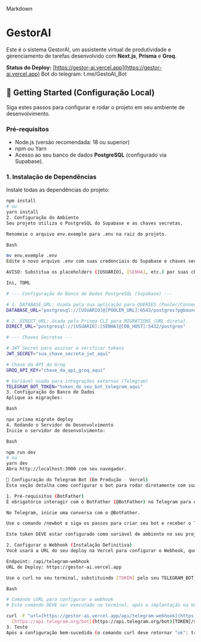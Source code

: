 Markdown

# GestorAI

Este é o sistema GestorAI, um assistente virtual de produtividade e gerenciamento de tarefas desenvolvido com **Next.js**, **Prisma** e **Groq**.

**Status do Deploy:** [https://gestor-ai.vercel.app](https://gestor-ai.vercel.app)
Bot do telegram: t.me/GestoAI_Bot

## 🚀 Getting Started (Configuração Local)

Siga estes passos para configurar e rodar o projeto em seu ambiente de desenvolvimento.

### Pré-requisitos

* Node.js (versão recomendada: 18 ou superior)
* npm ou Yarn
* Acesso ao seu banco de dados **PostgreSQL** (configurado via Supabase).

### 1. Instalação de Dependências

Instale todas as dependências do projeto:

```bash
npm install
# ou
yarn install
2. Configuração do Ambiente
Seu projeto utiliza o PostgreSQL do Supabase e as chaves secretas.

Renomeie o arquivo env.exemple para .env na raiz do projeto.

Bash

mv env.exemple .env 
Edite o novo arquivo .env com suas credenciais do Supabase e chaves secretas.

AVISO: Substitua os placeholders ([USUARIO], [SENHA], etc.) por suas chaves reais.

Ini, TOML

# --- Configuração do Banco de Dados PostgreSQL (Supabase) ---

# 1. DATABASE_URL: Usada pela sua aplicação para QUERIES (Pooler/Connection String).
DATABASE_URL="postgresql://[USUARIO]@[POOLER_URL]:6543/postgres?pgbouncer=true"

# 2. DIRECT_URL: Usada pelo Prisma CLI para MIGRATIONS (URL direta).
DIRECT_URL="postgresql://[USUARIO]:[SENHA]@[DB_HOST]:5432/postgres"

# --- Chaves Secretas ---

# JWT Secret para assinar e verificar tokens
JWT_SECRET="sua_chave_secreta_jwt_aqui"

# Chave da API do Groq
GROQ_API_KEY="chave_da_api_groq_aqui"

# Variável usada para integrações externas (Telegram)
TELEGRAM_BOT_TOKEN="token_do_seu_bot_telegram_aqui"
3. Configuração do Banco de Dados
Aplique as migrações:

Bash

npx prisma migrate deploy
4. Rodando o Servidor de Desenvolvimento
Inicie o servidor de desenvolvimento:

Bash

npm run dev
# ou
yarn dev
Abra http://localhost:3000 com seu navegador.

🤖 Configuração do Telegram Bot (Em Produção - Vercel)
Esta seção detalha como configurar o bot para rodar diretamente com sua URL de deploy na Vercel.

1. Pré-requisitos (BotFather)
É obrigatório interagir com o BotFather (@BotFather) no Telegram para obter o token do bot:

No Telegram, inicie uma conversa com o @BotFather.

Use o comando /newbot e siga os passos para criar seu bot e receber o TELEGRAM_BOT_TOKEN.

Este token DEVE estar configurado como variável de ambiente no seu projeto Vercel (na dashboard da Vercel).

2. Configurar o Webhook (Instalação Definitiva)
Você usará a URL do seu deploy na Vercel para configurar o Webhook, que direciona todas as mensagens do Telegram para a sua API:

Endpoint: /api/telegram-webhook
URL de Deploy: https://gestor-ai.vercel.app

Use o curl no seu terminal, substituindo [TOKEN] pelo seu TELEGRAM_BOT_TOKEN:

Bash

# Comando cURL para configurar o webhook
# Este comando DEVE ser executado no terminal, após a implantação na Vercel.

curl -F "url=[https://gestor-ai.vercel.app/api/telegram-webhook](https://gestor-ai.vercel.app/api/telegram-webhook)" \
  [https://api.telegram.org/bot](https://api.telegram.org/bot)[TOKEN]/setWebhook
3. Teste
Após a configuração bem-sucedida (o comando curl deve retornar "ok": true), seu bot estará ativo e pronto para receber mensagens, com o histórico salvo diretamente no seu banco de dados do Supabase.
